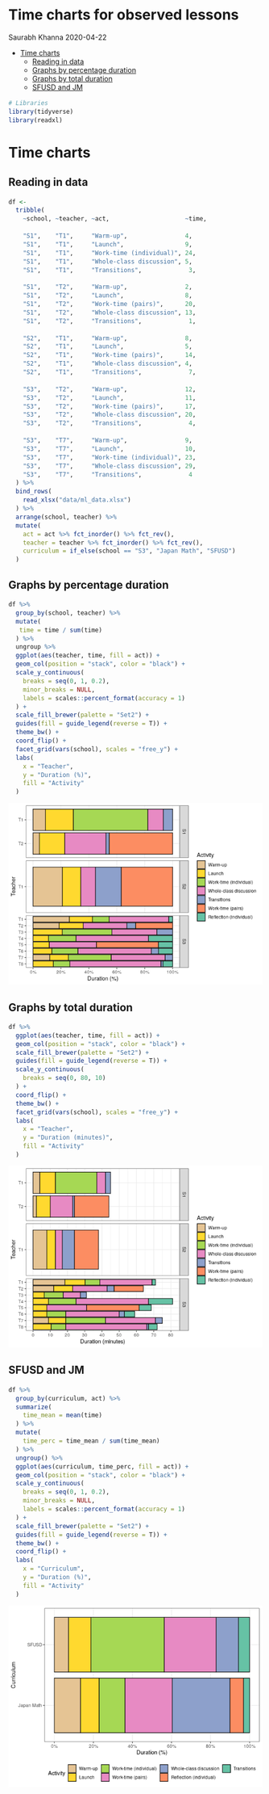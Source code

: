Time charts for observed lessons
================
Saurabh Khanna
2020-04-22

  - [Time charts](#time-charts)
      - [Reading in data](#reading-in-data)
      - [Graphs by percentage duration](#graphs-by-percentage-duration)
      - [Graphs by total duration](#graphs-by-total-duration)
      - [SFUSD and JM](#sfusd-and-jm)

``` r
# Libraries
library(tidyverse)
library(readxl)
```

# Time charts

## Reading in data

``` r
df <-
  tribble(
    ~school, ~teacher, ~act,                     ~time,
    
    "S1",    "T1",     "Warm-up",                4,
    "S1",    "T1",     "Launch",                 9,
    "S1",    "T1",     "Work-time (individual)", 24,
    "S1",    "T1",     "Whole-class discussion", 5,
    "S1",    "T1",     "Transitions",             3,
    
    "S1",    "T2",     "Warm-up",                2,
    "S1",    "T2",     "Launch",                 8,
    "S1",    "T2",     "Work-time (pairs)",      20,
    "S1",    "T2",     "Whole-class discussion", 13,
    "S1",    "T2",     "Transitions",             1,
    
    "S2",    "T1",     "Warm-up",                8,
    "S2",    "T1",     "Launch",                 5,
    "S2",    "T1",     "Work-time (pairs)",      14,
    "S2",    "T1",     "Whole-class discussion", 4,  
    "S2",    "T1",     "Transitions",             7,
    
    "S3",    "T2",     "Warm-up",                12,
    "S3",    "T2",     "Launch",                 11,
    "S3",    "T2",     "Work-time (pairs)",      17,
    "S3",    "T2",     "Whole-class discussion", 20,
    "S3",    "T2",     "Transitions",             4,
    
    "S3",    "T7",     "Warm-up",                9,
    "S3",    "T7",     "Launch",                 10,
    "S3",    "T7",     "Work-time (individual)", 23,
    "S3",    "T7",     "Whole-class discussion", 29,
    "S3",    "T7",     "Transitions",             4
  ) %>%
  bind_rows(
    read_xlsx("data/ml_data.xlsx")
  ) %>%
  arrange(school, teacher) %>%
  mutate(
    act = act %>% fct_inorder() %>% fct_rev(),
    teacher = teacher %>% fct_inorder() %>% fct_rev(),
    curriculum = if_else(school == "S3", "Japan Math", "SFUSD")
  )
```

## Graphs by percentage duration

``` r
df %>%
  group_by(school, teacher) %>%
  mutate(
   time = time / sum(time)
  ) %>%
  ungroup %>%
  ggplot(aes(teacher, time, fill = act)) +
  geom_col(position = "stack", color = "black") +
  scale_y_continuous(
    breaks = seq(0, 1, 0.2),
    minor_breaks = NULL,
    labels = scales::percent_format(accuracy = 1)
  ) +
  scale_fill_brewer(palette = "Set2") +
  guides(fill = guide_legend(reverse = T)) +
  theme_bw() +
  coord_flip() +
  facet_grid(vars(school), scales = "free_y") +
  labs(
    x = "Teacher",
    y = "Duration (%)",
    fill = "Activity"
  )
```

![](bar_graphs_files/figure-gfm/unnamed-chunk-3-1.png)<!-- -->

## Graphs by total duration

``` r
df %>% 
  ggplot(aes(teacher, time, fill = act)) +
  geom_col(position = "stack", color = "black") +
  scale_fill_brewer(palette = "Set2") +
  guides(fill = guide_legend(reverse = T)) +
  scale_y_continuous(
    breaks = seq(0, 80, 10)
  ) +
  coord_flip() +
  theme_bw() +
  facet_grid(vars(school), scales = "free_y") +
  labs(
    x = "Teacher",
    y = "Duration (minutes)",
    fill = "Activity"
  )
```

![](bar_graphs_files/figure-gfm/unnamed-chunk-4-1.png)<!-- -->

## SFUSD and JM

``` r
df %>% 
  group_by(curriculum, act) %>% 
  summarize(
    time_mean = mean(time)
  ) %>% 
  mutate(
    time_perc = time_mean / sum(time_mean)
  ) %>% 
  ungroup() %>% 
  ggplot(aes(curriculum, time_perc, fill = act)) +
  geom_col(position = "stack", color = "black") +
  scale_y_continuous(
    breaks = seq(0, 1, 0.2),
    minor_breaks = NULL,
    labels = scales::percent_format(accuracy = 1)
  ) +
  scale_fill_brewer(palette = "Set2") +
  guides(fill = guide_legend(reverse = T)) +
  theme_bw() +
  coord_flip() +
  labs(
    x = "Curriculum",
    y = "Duration (%)",
    fill = "Activity"
  )
```

![](bar_graphs_files/figure-gfm/unnamed-chunk-5-1.png)<!-- -->
